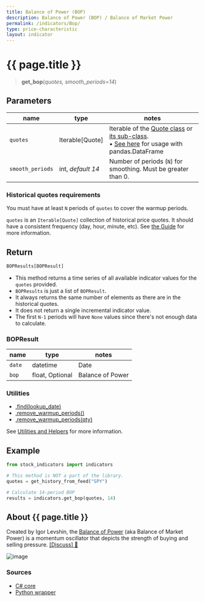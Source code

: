 ```yaml
---
title: Balance of Power (BOP)
description: Balance of Power (BOP) / Balance of Market Power
permalink: /indicators/Bop/
type: price-characteristic
layout: indicator
---
```


# {{ page.title }}

><span class="indicator-syntax">**get_bop**(*quotes, smooth_periods=14*)</span>

## Parameters

| name | type | notes
| -- |-- |--
| `quotes` | Iterable[Quote] | Iterable of the [Quote class]({{site.baseurl}}/guide/#historical-quotes) or [its sub-class]({{site.baseurl}}/guide/#using-custom-quote-classes). <br><span class='qna-dataframe'> • [See here]({{site.baseurl}}/guide/#using-pandasdataframe) for usage with pandas.DataFrame</span>
| `smooth_periods` | int, *default 14* | Number of periods (`N`) for smoothing.  Must be greater than 0.

### Historical quotes requirements

You must have at least `N` periods of `quotes` to cover the warmup periods.

`quotes` is an `Iterable[Quote]` collection of historical price quotes.  It should have a consistent frequency (day, hour, minute, etc).  See [the Guide]({{site.baseurl}}/guide/#historical-quotes) for more information.

## Return

```python
BOPResults[BOPResult]
```

- This method returns a time series of all available indicator values for the `quotes` provided.
- `BOPResults` is just a list of `BOPResult`.
- It always returns the same number of elements as there are in the historical quotes.
- It does not return a single incremental indicator value.
- The first `N-1` periods will have `None` values since there's not enough data to calculate.

### BOPResult

| name | type | notes
| -- |-- |--
| `date` | datetime | Date
| `bop` | float, Optional | Balance of Power

### Utilities

- [.find(lookup_date)]({{site.baseurl}}/utilities#find-indicator-result-by-date)
- [.remove_warmup_periods()]({{site.baseurl}}/utilities#remove-warmup-periods)
- [.remove_warmup_periods(qty)]({{site.baseurl}}/utilities#remove-warmup-periods)

See [Utilities and Helpers]({{site.baseurl}}/utilities#utilities-for-indicator-results) for more information.

## Example

```python
from stock_indicators import indicators

# This method is NOT a part of the library.
quotes = get_history_from_feed("SPY")

# Calculate 14-period BOP
results = indicators.get_bop(quotes, 14)
```

## About {{ page.title }}

Created by Igor Levshin, the [Balance of Power](https://school.stockcharts.com/doku.php?id=technical_indicators:balance_of_power) (aka Balance of Market Power) is a momentum oscillator that depicts the strength of buying and selling pressure.
[[Discuss] &#128172;]({{site.dotnet.repo}}/discussions/302 "Community discussion about this indicator")

![image]({{site.dotnet.charts}}/Bop.png)

### Sources

- [C# core]({{site.dotnet.src}}/a-d/Bop/Bop.Series.cs)
- [Python wrapper]({{site.python.src}}/bop.py)
